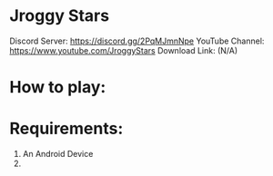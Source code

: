 # Jroggy Stars
Discord Server: https://discord.gg/2PqMJmnNpe
YouTube Channel: https://www.youtube.com/JroggyStars
Download Link: (N/A)
# How to play:

# Requirements:
1. An Android Device
2. 
